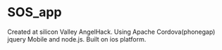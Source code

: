 SOS_app
=======

Created at silicon Valley AngelHack. Using Apache Cordova(phonegap) jquery Mobile and node.js. Built on ios platform.
